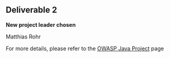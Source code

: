 ## **Deliverable 2**

**New project leader chosen**

Matthias Rohr

For more details, please refer to the [OWASP Java
Project](OWASP_Java_Project "wikilink") page